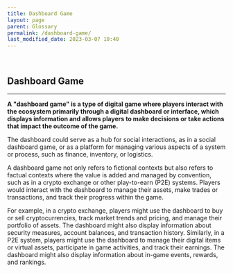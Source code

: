 ```yaml
---
title: Dashboard Game
layout: page
parent: Glossary
permalink: /dashboard-game/
last_modified_date: 2023-03-07 10:40
---
```



&nbsp;

## Dashboard Game
----------------

**A "dashboard game" is a type of digital game where players interact with the ecosystem primarily through a digital dashboard or interface, which displays information and allows players to make decisions or take actions that impact the outcome of the game.**

The dashboard could serve as a hub for social interactions, as in a social dashboard game, or as a platform for managing various aspects of a system or process, such as finance, inventory, or logistics.

A dashboard game not only refers to fictional contexts but also refers to factual contexts where the value is added and managed by convention, such as in a crypto exchange or other play-to-earn (P2E) systems. Players would interact with the dashboard to manage their assets, make trades or transactions, and track their progress within the game.

For example, in a crypto exchange, players might use the dashboard to buy or sell cryptocurrencies, track market trends and pricing, and manage their portfolio of assets. The dashboard might also display information about security measures, account balances, and transaction history. Similarly, in a P2E system, players might use the dashboard to manage their digital items or virtual assets, participate in game activities, and track their earnings. The dashboard might also display information about in-game events, rewards, and rankings.


